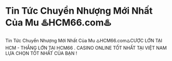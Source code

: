 # Tin Tức Chuyển Nhượng Mới Nhất Của Mu ♨️HCM66.com♨️

Tin Tức Chuyển Nhượng Mới Nhất Của Mu ♨️HCM66.com♨️CƯỢC LỚN TẠI HCM - THẮNG LỚN TẠI HCM66 . CASINO ONLINE TỐT NHẤT TẠI VIỆT NAM LỰA CHỌN TỐT NHẤT CỦA BẠN !